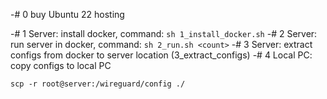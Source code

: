 -# 0 buy Ubuntu 22 hosting 

-# 1 Server: install docker, command: `sh 1_install_docker.sh`
-# 2 Server: run server in docker, command: `sh 2_run.sh <count>`
-# 3 Server: extract configs from docker to server location (3_extract_configs)
-# 4 Local PC: copy configs to local PC 
```
scp -r root@server:/wireguard/config ./
```
